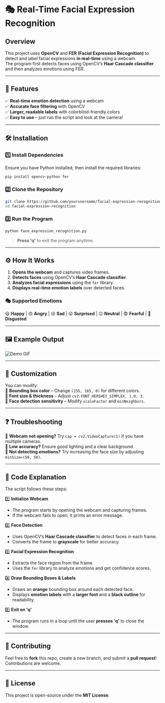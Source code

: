 # 🎭 Real-Time Facial Expression Recognition  

## Overview  
This project uses **OpenCV** and **FER (Facial Expression Recognition)** to detect and label facial expressions **in real-time** using a webcam.  
The program first detects faces using OpenCV’s **Haar Cascade classifier** and then analyzes emotions using FER.  

---

## 🚀 Features  
✅ **Real-time emotion detection** using a webcam  
✅ **Accurate face filtering** with OpenCV  
✅ **Larger, readable labels** with colorblind-friendly colors  
✅ **Easy to use** – just run the script and look at the camera!  

---

## 🛠️ Installation  

### 1️⃣ Install Dependencies  
Ensure you have Python installed, then install the required libraries:  

```bash
pip install opencv-python fer
```

### 2️⃣ Clone the Repository  
```bash
git clone https://github.com/yourusername/facial-expression-recognition.git
cd facial-expression-recognition
```

### 3️⃣ Run the Program  
```bash
python face_expression_recognition.py
```
> **Press 'q'** to exit the program anytime.

---

## ⚙️ How It Works  
1. **Opens the webcam** and captures video frames.  
2. **Detects faces** using OpenCV’s **Haar Cascade classifier**.  
3. **Analyzes facial expressions** using the `fer` library.  
4. **Displays real-time emotion labels** over detected faces.  

### 🎭 Supported Emotions  
😃 **Happy** | 😠 **Angry** | 😢 **Sad** | 😮 **Surprised** | 😐 **Neutral** | 😨 **Fearful** | 🤢 **Disgusted**  

---

## 🖼️ Example Output  
![Demo GIF](https://your-demo-image-link.gif)  

---

## 🎨 Customization  
You can modify:  
🔹 **Bounding box color** – Change `(255, 165, 0)` for different colors.  
🔹 **Font size & thickness** – Adjust `cv2.FONT_HERSHEY_SIMPLEX, 1.0, 3`.  
🔹 **Face detection sensitivity** – Modify `scaleFactor` and `minNeighbors`.  

---

## ❓ Troubleshooting  
🔹 **Webcam not opening?** Try `cap = cv2.VideoCapture(1)` if you have multiple cameras.  
🔹 **Low accuracy?** Ensure good lighting and a clear background.  
🔹 **Not detecting emotions?** Try increasing the face size by adjusting `minSize=(50, 50)`.  

---

## 📜 Code Explanation  
The script follows these steps:  

1️⃣ **Initialize Webcam**  
- The program starts by opening the webcam and capturing frames.  
- If the webcam fails to open, it prints an error message.  

2️⃣ **Face Detection**  
- Uses OpenCV’s **Haar Cascade classifier** to detect faces in each frame.  
- Converts the frame to **grayscale** for better accuracy.  

3️⃣ **Facial Expression Recognition**  
- Extracts the face region from the frame.  
- Uses the `fer` library to analyze emotions and get confidence scores.  

4️⃣ **Draw Bounding Boxes & Labels**  
- Draws an **orange** bounding box around each detected face.  
- Displays **emotion labels** with a **larger font** and a **black outline** for readability.  

5️⃣ **Exit on 'q'**  
- The program runs in a loop until the user **presses 'q'** to close the window.  

---

## 🤝 Contributing  
Feel free to **fork** this repo, create a new branch, and submit a **pull request**! Contributions are welcome.  

---

## 📜 License  
This project is open-source under the **MIT License**.  